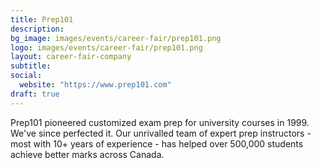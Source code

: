 ```yaml
---
title: Prep101
description:
bg_image: images/events/career-fair/prep101.png
logo: images/events/career-fair/prep101.png
layout: career-fair-company
subtitle:
social:
  website: "https://www.prep101.com"
draft: true
---
```


Prep101 pioneered customized exam prep for university courses in 1999. We've since perfected it. Our unrivalled team of expert prep instructors - most with 10+ years of experience - has helped over 500,000 students achieve better marks across Canada.
